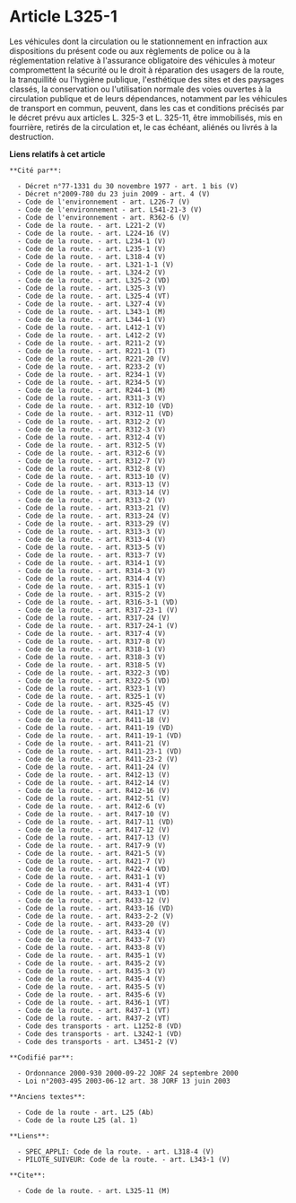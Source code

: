 # Article L325-1

Les véhicules dont la circulation ou le stationnement en infraction aux dispositions du présent code ou aux règlements de
police ou à la réglementation relative à l'assurance obligatoire des véhicules à moteur compromettent la sécurité ou le droit
à réparation des usagers de la route, la tranquillité ou l'hygiène publique, l'esthétique des sites et des paysages classés,
la conservation ou l'utilisation normale des voies ouvertes à la circulation publique et de leurs dépendances, notamment par
les véhicules de transport en commun, peuvent, dans les cas et conditions précisés par le décret prévu aux articles L. 325-3
et L. 325-11, être immobilisés, mis en fourrière, retirés de la circulation et, le cas échéant, aliénés ou livrés à la
destruction.

**Liens relatifs à cet article**

	**Cité par**:

	  - Décret n°77-1331 du 30 novembre 1977 - art. 1 bis (V)
	  - Décret n°2009-780 du 23 juin 2009 - art. 4 (V)
	  - Code de l'environnement - art. L226-7 (V)
	  - Code de l'environnement - art. L541-21-3 (V)
	  - Code de l'environnement - art. R362-6 (V)
	  - Code de la route. - art. L221-2 (V)
	  - Code de la route. - art. L224-16 (V)
	  - Code de la route. - art. L234-1 (V)
	  - Code de la route. - art. L235-1 (V)
	  - Code de la route. - art. L318-4 (V)
	  - Code de la route. - art. L321-1-1 (V)
	  - Code de la route. - art. L324-2 (V)
	  - Code de la route. - art. L325-2 (VD)
	  - Code de la route. - art. L325-3 (V)
	  - Code de la route. - art. L325-4 (VT)
	  - Code de la route. - art. L327-4 (V)
	  - Code de la route. - art. L343-1 (M)
	  - Code de la route. - art. L344-1 (V)
	  - Code de la route. - art. L412-1 (V)
	  - Code de la route. - art. L412-2 (V)
	  - Code de la route. - art. R211-2 (V)
	  - Code de la route. - art. R221-1 (T)
	  - Code de la route. - art. R221-20 (V)
	  - Code de la route. - art. R233-2 (V)
	  - Code de la route. - art. R234-1 (V)
	  - Code de la route. - art. R234-5 (V)
	  - Code de la route. - art. R244-1 (M)
	  - Code de la route. - art. R311-3 (V)
	  - Code de la route. - art. R312-10 (VD)
	  - Code de la route. - art. R312-11 (VD)
	  - Code de la route. - art. R312-2 (V)
	  - Code de la route. - art. R312-3 (V)
	  - Code de la route. - art. R312-4 (V)
	  - Code de la route. - art. R312-5 (V)
	  - Code de la route. - art. R312-6 (V)
	  - Code de la route. - art. R312-7 (V)
	  - Code de la route. - art. R312-8 (V)
	  - Code de la route. - art. R313-10 (V)
	  - Code de la route. - art. R313-13 (V)
	  - Code de la route. - art. R313-14 (V)
	  - Code de la route. - art. R313-2 (V)
	  - Code de la route. - art. R313-21 (V)
	  - Code de la route. - art. R313-24 (V)
	  - Code de la route. - art. R313-29 (V)
	  - Code de la route. - art. R313-3 (V)
	  - Code de la route. - art. R313-4 (V)
	  - Code de la route. - art. R313-5 (V)
	  - Code de la route. - art. R313-7 (V)
	  - Code de la route. - art. R314-1 (V)
	  - Code de la route. - art. R314-3 (V)
	  - Code de la route. - art. R314-4 (V)
	  - Code de la route. - art. R315-1 (V)
	  - Code de la route. - art. R315-2 (V)
	  - Code de la route. - art. R316-3-1 (VD)
	  - Code de la route. - art. R317-23-1 (V)
	  - Code de la route. - art. R317-24 (V)
	  - Code de la route. - art. R317-24-1 (V)
	  - Code de la route. - art. R317-4 (V)
	  - Code de la route. - art. R317-8 (V)
	  - Code de la route. - art. R318-1 (V)
	  - Code de la route. - art. R318-3 (V)
	  - Code de la route. - art. R318-5 (V)
	  - Code de la route. - art. R322-3 (VD)
	  - Code de la route. - art. R322-5 (VD)
	  - Code de la route. - art. R323-1 (V)
	  - Code de la route. - art. R325-1 (V)
	  - Code de la route. - art. R325-45 (V)
	  - Code de la route. - art. R411-17 (V)
	  - Code de la route. - art. R411-18 (V)
	  - Code de la route. - art. R411-19 (VD)
	  - Code de la route. - art. R411-19-1 (VD)
	  - Code de la route. - art. R411-21 (V)
	  - Code de la route. - art. R411-23-1 (VD)
	  - Code de la route. - art. R411-23-2 (V)
	  - Code de la route. - art. R411-24 (V)
	  - Code de la route. - art. R412-13 (V)
	  - Code de la route. - art. R412-14 (V)
	  - Code de la route. - art. R412-16 (V)
	  - Code de la route. - art. R412-51 (V)
	  - Code de la route. - art. R412-6 (V)
	  - Code de la route. - art. R417-10 (V)
	  - Code de la route. - art. R417-11 (VD)
	  - Code de la route. - art. R417-12 (V)
	  - Code de la route. - art. R417-13 (V)
	  - Code de la route. - art. R417-9 (V)
	  - Code de la route. - art. R421-5 (V)
	  - Code de la route. - art. R421-7 (V)
	  - Code de la route. - art. R422-4 (VD)
	  - Code de la route. - art. R431-1 (V)
	  - Code de la route. - art. R431-4 (VT)
	  - Code de la route. - art. R433-1 (VD)
	  - Code de la route. - art. R433-12 (V)
	  - Code de la route. - art. R433-16 (VD)
	  - Code de la route. - art. R433-2-2 (V)
	  - Code de la route. - art. R433-20 (V)
	  - Code de la route. - art. R433-4 (V)
	  - Code de la route. - art. R433-7 (V)
	  - Code de la route. - art. R433-8 (V)
	  - Code de la route. - art. R435-1 (V)
	  - Code de la route. - art. R435-2 (V)
	  - Code de la route. - art. R435-3 (V)
	  - Code de la route. - art. R435-4 (V)
	  - Code de la route. - art. R435-5 (V)
	  - Code de la route. - art. R435-6 (V)
	  - Code de la route. - art. R436-1 (VT)
	  - Code de la route. - art. R437-1 (VT)
	  - Code de la route. - art. R437-2 (VT)
	  - Code des transports - art. L1252-8 (VD)
	  - Code des transports - art. L3242-1 (VD)
	  - Code des transports - art. L3451-2 (V)

	**Codifié par**:

	  - Ordonnance 2000-930 2000-09-22 JORF 24 septembre 2000
	  - Loi n°2003-495 2003-06-12 art. 38 JORF 13 juin 2003

	**Anciens textes**:

	  - Code de la route - art. L25 (Ab)
	  - Code de la route L25 (al. 1)

	**Liens**:

	  - SPEC_APPLI: Code de la route. - art. L318-4 (V)
	  - PILOTE_SUIVEUR: Code de la route. - art. L343-1 (V)

	**Cite**:

	  - Code de la route. - art. L325-11 (M)
